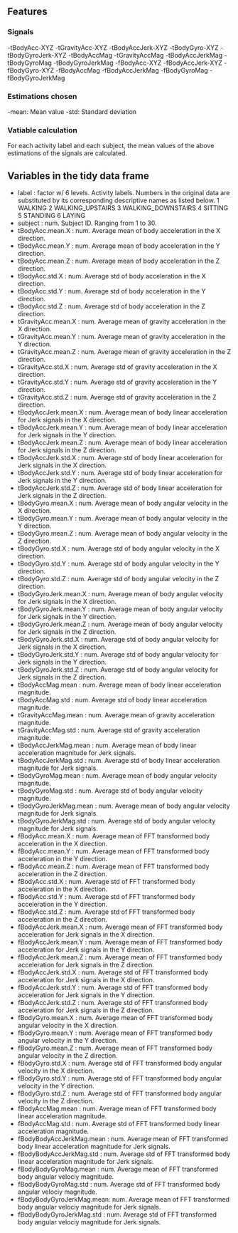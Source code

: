 ## Features
 ### Signals
 -tBodyAcc-XYZ
 -tGravityAcc-XYZ
 -tBodyAccJerk-XYZ
 -tBodyGyro-XYZ
 -tBodyGyroJerk-XYZ
 -tBodyAccMag
 -tGravityAccMag
 -tBodyAccJerkMag
 -tBodyGyroMag
 -tBodyGyroJerkMag
 -fBodyAcc-XYZ
 -fBodyAccJerk-XYZ
 -fBodyGyro-XYZ
 -fBodyAccMag
 -fBodyAccJerkMag
 -fBodyGyroMag
 -fBodyGyroJerkMag
 ### Estimations chosen
 -mean: Mean value
 -std: Standard deviation
 ### Vatiable calculation
 For each activity label and each subject, the mean values of the above estimations of the signals are calculated.
 ## Variables in the tidy data frame
 - label                    : factor w/ 6 levels. Activity labels. Numbers in the original data are substituted by its corresponding descriptive names as listed below. 
      1 WALKING
      2 WALKING_UPSTAIRS
      3 WALKING_DOWNSTAIRS
      4 SITTING
      5 STANDING
      6 LAYING
 - subject                  : num. Subject ID. Ranging from 1 to 30.
 - tBodyAcc.mean.X          : num. Average mean of body acceleration in the X direction.
 - tBodyAcc.mean.Y          : num. Average mean of body acceleration in the Y direction.
 - tBodyAcc.mean.Z          : num. Average mean of body acceleration in the Z direction.
 - tBodyAcc.std.X           : num. Average std of body acceleration in the X direction.
 - tBodyAcc.std.Y           : num. Average std of body acceleration in the Y direction.
 - tBodyAcc.std.Z           : num. Average std of body acceleration in the Z direction.
 - tGravityAcc.mean.X       : num. Average mean of gravity acceleration in the X direction.
 - tGravityAcc.mean.Y       : num. Average mean of gravity acceleration in the Y direction.
 - tGravityAcc.mean.Z       : num. Average mean of gravity acceleration in the Z direction.
 - tGravityAcc.std.X        : num. Average std of gravity acceleration in the X direction.
 - tGravityAcc.std.Y        : num. Average std of gravity acceleration in the Y direction.
 - tGravityAcc.std.Z        : num. Average std of gravity acceleration in the Z direction.
 - tBodyAccJerk.mean.X      : num. Average mean of body linear acceleration for Jerk signals in the X direction.
 - tBodyAccJerk.mean.Y      : num. Average mean of body linear acceleration for Jerk signals in the Y direction.
 - tBodyAccJerk.mean.Z      : num. Average mean of body linear acceleration for Jerk signals in the Z direction.
 - tBodyAccJerk.std.X       : num. Average std of body linear acceleration for Jerk signals in the X direction.
 - tBodyAccJerk.std.Y       : num. Average std of body linear acceleration for Jerk signals in the Y direction.
 - tBodyAccJerk.std.Z       : num. Average std of body linear acceleration for Jerk signals in the Z direction.
 - tBodyGyro.mean.X         : num. Average mean of body angular velocity in the X direction.
 - tBodyGyro.mean.Y         : num. Average mean of body angular velocity in the Y direction.
 - tBodyGyro.mean.Z         : num. Average mean of body angular velocity in the Z direction.
 - tBodyGyro.std.X          : num. Average std of body angular velocity in the X direction.
 - tBodyGyro.std.Y          : num. Average std of body angular velocity in the Y direction.
 - tBodyGyro.std.Z          : num. Average std of body angular velocity in the Z direction.
 - tBodyGyroJerk.mean.X     : num. Average mean of body angular velocity for Jerk signals in the X direction.
 - tBodyGyroJerk.mean.Y     : num. Average mean of body angular velocity for Jerk signals in the Y direction.
 - tBodyGyroJerk.mean.Z     : num. Average mean of body angular velocity for Jerk signals in the Z direction.
 - tBodyGyroJerk.std.X      : num. Average std of body angular velocity for Jerk signals in the X direction.
 - tBodyGyroJerk.std.Y      : num. Average std of body angular velocity for Jerk signals in the Y direction.
 - tBodyGyroJerk.std.Z      : num. Average std of body angular velocity for Jerk signals in the Z direction.
 - tBodyAccMag.mean         : num. Average mean of body linear acceleration magnitude.
 - tBodyAccMag.std          : num. Average std of body linear acceleration magnitude.
 - tGravityAccMag.mean      : num. Average mean of gravity acceleration magnitude.
 - tGravityAccMag.std       : num. Average std of gravity acceleration magnitude.
 - tBodyAccJerkMag.mean     : num. Average mean of body linear acceleration magnitude for Jerk signals.
 - tBodyAccJerkMag.std      : num. Average std of body linear acceleration magnitude for Jerk signals.
 - tBodyGyroMag.mean        : num. Average mean of body angular velocity magnitude.
 - tBodyGyroMag.std         : num. Average std of body angular velocity magnitude.
 - tBodyGyroJerkMag.mean    : num. Average mean of body angular velocity magnitude for Jerk signals.
 - tBodyGyroJerkMag.std     : num. Average std of body angular velocity magnitude for Jerk signals.
 - fBodyAcc.mean.X          : num. Average mean of FFT transformed body acceleration in the X direction.
 - fBodyAcc.mean.Y          : num. Average mean of FFT transformed body acceleration in the Y direction.
 - fBodyAcc.mean.Z          : num. Average mean of FFT transformed body acceleration in the Z direction.
 - fBodyAcc.std.X           : num. Average std of FFT transformed body acceleration in the X direction.
 - fBodyAcc.std.Y           : num. Average std of FFT transformed body acceleration in the Y direction.
 - fBodyAcc.std.Z           : num. Average std of FFT transformed body acceleration in the Z direction.
 - fBodyAccJerk.mean.X      : num. Average mean of FFT transformed body acceleration for Jerk signals in the X direction.
 - fBodyAccJerk.mean.Y      : num. Average mean of FFT transformed body acceleration for Jerk signals in the Y direction.
 - fBodyAccJerk.mean.Z      : num. Average mean of FFT transformed body acceleration for Jerk signals in the Z direction.
 - fBodyAccJerk.std.X       : num. Average std of FFT transformed body acceleration for Jerk signals in the X direction.
 - fBodyAccJerk.std.Y       : num. Average std of FFT transformed body acceleration for Jerk signals in the Y direction.
 - fBodyAccJerk.std.Z       : num. Average std of FFT transformed body acceleration for Jerk signals in the Z direction.
 - fBodyGyro.mean.X         : num. Average mean of FFT transformed body angular velocity in the X direction.
 - fBodyGyro.mean.Y         : num. Average mean of FFT transformed body angular velocity in the Y direction.
 - fBodyGyro.mean.Z         : num. Average mean of FFT transformed body angular velocity in the Z direction.
 - fBodyGyro.std.X          : num. Average std of FFT transformed body angular velocity in the X direction.
 - fBodyGyro.std.Y          : num. Average std of FFT transformed body angular velocity in the Y direction.
 - fBodyGyro.std.Z          : num. Average std of FFT transformed body angular velocity in the Z direction.
 - fBodyAccMag.mean         : num. Average mean of FFT transformed body linear acceleration magnitude.
 - fBodyAccMag.std          : num. Average std of FFT transformed body linear acceleration magnitude.
 - fBodyBodyAccJerkMag.mean : num. Average mean of FFT transformed body linear acceleration magnitude for Jerk signals.
 - fBodyBodyAccJerkMag.std  : num. Average std of FFT transformed body linear acceleration magnitude for Jerk signals.
 - fBodyBodyGyroMag.mean    : num. Average mean of FFT transformed body angular velociy magnitude.
 - fBodyBodyGyroMag.std     : num. Average std of FFT transformed body angular velociy magnitude.
 - fBodyBodyGyroJerkMag.mean: num. Average mean of FFT transformed body angular velociy magnitude for Jerk signals.
 - fBodyBodyGyroJerkMag.std : num. Average std of FFT transformed body angular velociy magnitude for Jerk signals.
